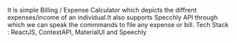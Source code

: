 It is simple Billing / Expense Calculator which depicts the diffrent expenses/income of an individual.It also supports Specchly API through which we can speak the commmands to file any expense or bill.
Tech Stack : ReactJS, ContextAPI, MaterialUI and Speechly
